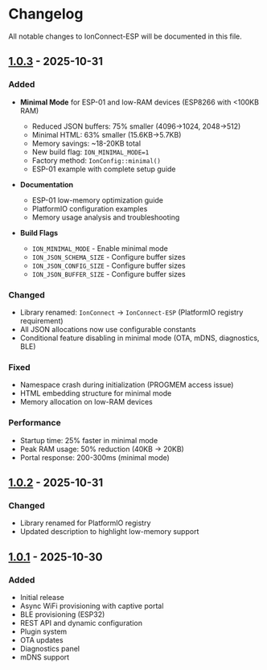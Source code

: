 # Changelog

All notable changes to IonConnect-ESP will be documented in this file.

## [1.0.3] - 2025-10-31

### Added
- **Minimal Mode** for ESP-01 and low-RAM devices (ESP8266 with <100KB RAM)
  - Reduced JSON buffers: 75% smaller (4096→1024, 2048→512)
  - Minimal HTML: 63% smaller (15.6KB→5.7KB)
  - Memory savings: ~18-20KB total
  - New build flag: `ION_MINIMAL_MODE=1`
  - Factory method: `IonConfig::minimal()`
  - ESP-01 example with complete setup guide

- **Documentation**
  - ESP-01 low-memory optimization guide
  - PlatformIO configuration examples
  - Memory usage analysis and troubleshooting

- **Build Flags**
  - `ION_MINIMAL_MODE` - Enable minimal mode
  - `ION_JSON_SCHEMA_SIZE` - Configure buffer sizes
  - `ION_JSON_CONFIG_SIZE` - Configure buffer sizes
  - `ION_JSON_BUFFER_SIZE` - Configure buffer sizes

### Changed
- Library renamed: `IonConnect` → `IonConnect-ESP` (PlatformIO registry requirement)
- All JSON allocations now use configurable constants
- Conditional feature disabling in minimal mode (OTA, mDNS, diagnostics, BLE)

### Fixed
- Namespace crash during initialization (PROGMEM access issue)
- HTML embedding structure for minimal mode
- Memory allocation on low-RAM devices

### Performance
- Startup time: 25% faster in minimal mode
- Peak RAM usage: 50% reduction (40KB → 20KB)
- Portal response: 200-300ms (minimal mode)

## [1.0.2] - 2025-10-31

### Changed
- Library renamed for PlatformIO registry
- Updated description to highlight low-memory support

## [1.0.1] - 2025-10-30

### Added
- Initial release
- Async WiFi provisioning with captive portal
- BLE provisioning (ESP32)
- REST API and dynamic configuration
- Plugin system
- OTA updates
- Diagnostics panel
- mDNS support

[1.0.3]: https://github.com/vtoxi/IonConnect/compare/v1.0.2...v1.0.3
[1.0.2]: https://github.com/vtoxi/IonConnect/compare/v1.0.1...v1.0.2
[1.0.1]: https://github.com/vtoxi/IonConnect/releases/tag/v1.0.1


